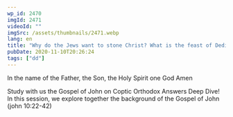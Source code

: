 ```yaml
---
wp_id: 2470
imgId: 2471
videoId: ""
imgSrc: /assets/thumbnails/2471.webp
lang: en
title: "Why do the Jews want to stone Christ? What is the feast of Dedication? by Fr. Gabriel Wissa"
pubDate: 2020-11-10T20:26:24
tags: ["dd"]
---
```


<p>In the name of the Father, the Son, the Holy Spirit one God Amen</p>
<p>Study with us the Gospel of John on Coptic Orthodox Answers Deep Dive! In this session, we explore together the background of the Gospel of John (john 10:22-42)</p>
